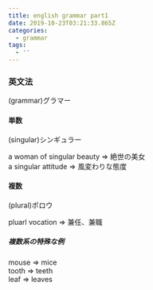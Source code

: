 ```yaml
---
title: english grammar part1
date: 2019-10-23T03:21:33.865Z
categories:
  - grammar
tags:
  - ''
---
```

### 英文法   
(grammar)グラマー

#### 単数   
(singular)シンギュラー

a woman of singular beauty => 絶世の美女     
a singular attitude => 風変わりな態度    



#### 複数
(plural)ポロウ   

pluarl vocation => 兼任、兼職   

##### 複数系の特殊な例
mouse =>  mice  
tooth =>  teeth  
leaf =>   leaves  



